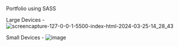 Portfolio using SASS

Large Devices -
![screencapture-127-0-0-1-5500-index-html-2024-03-25-14_28_43](https://github.com/priyanshishah20/Portfolio-Using-SASS/assets/92794107/44904533-7b41-456e-8e74-9c87b5825a02)

Small Devices - 
![image](https://github.com/priyanshishah20/Portfolio-Using-SASS/assets/92794107/1232b7ec-b706-4e17-83fc-341498c2e37b)

